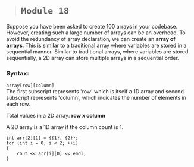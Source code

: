 > # ```Module 18```

Suppose you have been asked to create 100 arrays in your codebase. However, creating such a large number of arrays can be an overhead. To avoid the redundancy of array declaration, we can create an **array of arrays**. This is similar to a traditional array where variables are stored in a sequential manner. Similar to traditional arrays, where variables are stored sequentially, a 2D array can store multiple arrays in a sequential order.

### **Syntax:**  

```array[row][column]```  
The first subscript represents 'row' which is itself a 1D array and second subscript represents 'column', which indicates the number of elements in each row.

Total values in a 2D array: **row x column**

A 2D array is a 1D array if the column count is 1.

```
int arr[2][1] = {{1}, {2}};
for (int i = 0; i < 2; ++i)
{
    cout << arr[i][0] << endl;
}
```


